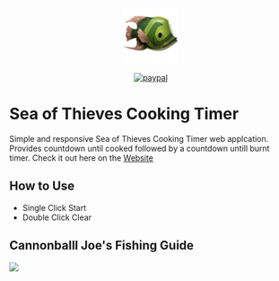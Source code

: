 <p align="center">
  <img src="assets\img\fish_logo.png" height="100px" width="100px">
</p>
<p align="center">
  <a href="https://www.paypal.com/donate?business=GUQQ96LMT48UY&no_recurring=0&item_name=To+maintain+the+service.&currency_code=USD">
      <img src="https://img.shields.io/badge/Donate-PayPal-green.svg" alt="paypal">
  </a>
</p>

# Sea of Thieves Cooking Timer
Simple and responsive Sea of Thieves Cooking Timer web applcation. Provides countdown until cooked followed by a countdown untill burnt timer. Check it out here on the <a href="https://sea-of-thieves-cooking-app.herokuapp.com/" target="_blank">Website</a>

## How to Use
 - Single Click Start
 - Double Click Clear 

## Cannonballl Joe's Fishing Guide
<img src="assets\img\guide.png">
